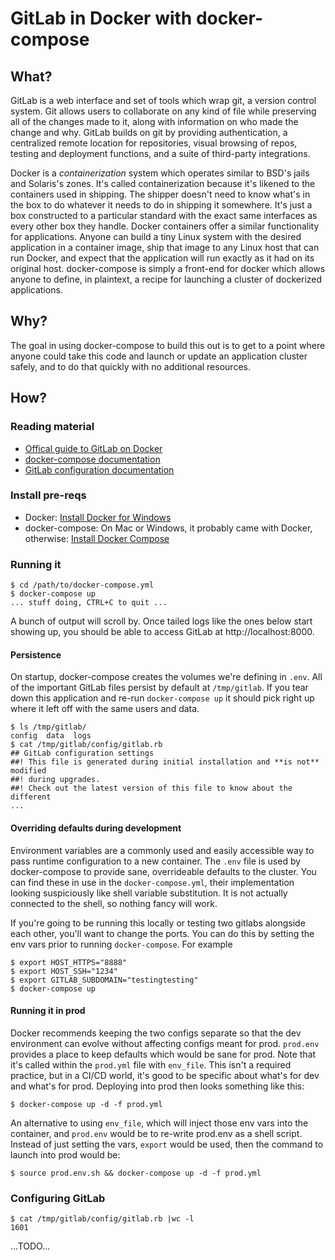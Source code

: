 # GitLab in Docker with docker-compose

## What?

GitLab is a web interface and set of tools which wrap git, a version control system. Git allows users to collaborate on any kind of file while preserving all of the changes made to it, along with information on who made the change and why. GitLab builds on git by providing authentication, a centralized remote location for repositories, visual browsing of repos, testing and deployment functions, and a suite of third-party integrations.

Docker is a _containerization_ system which operates similar to BSD's jails and Solaris's zones. It's called containerization because it's likened to the containers used in shipping. The shipper doesn't need to know what's in the box to do whatever it needs to do in shipping it somewhere. It's just a box constructed to a particular standard with the exact same interfaces as every other box they handle. Docker containers offer a similar functionality for applications. Anyone can build a tiny Linux system with the desired application in a container image, ship that image to any Linux host that can run Docker, and expect that the application will run exactly as it had on its original host. docker-compose is simply a front-end for docker which allows anyone to define, in plaintext, a recipe for launching a cluster of dockerized applications.

## Why?

The goal in using docker-compose to build this out is to get to a point where anyone could take this code and launch or update an application cluster safely, and to do that quickly with no additional resources.

## How?

### Reading material

* [Offical guide to GitLab on Docker](https://docs.gitlab.com/omnibus/docker/)
* [docker-compose documentation](https://docs.docker.com/compose/overview/)
* [GitLab configuration documentation](https://docs.gitlab.com/omnibus/settings/configuration.html)

### Install pre-reqs

* Docker: [Install Docker for Windows](https://docs.docker.com/docker-for-windows/install/)
* docker-compose: On Mac or Windows, it probably came with Docker, otherwise: [Install Docker Compose](https://docs.docker.com/compose/install/)

### Running it

    $ cd /path/to/docker-compose.yml
    $ docker-compose up
    ... stuff doing, CTRL+C to quit ...

A bunch of output will scroll by. Once tailed logs like the ones below start showing up, you should be able to access GitLab at http://localhost:8000.

#### Persistence

On startup, docker-compose creates the volumes we're defining in `.env`. All of the important GitLab files persist by default at `/tmp/gitlab`. If you tear down this application and re-run `docker-compose up` it should pick right up where it left off with the same users and data.

    $ ls /tmp/gitlab/
    config  data  logs
    $ cat /tmp/gitlab/config/gitlab.rb
    ## GitLab configuration settings
    ##! This file is generated during initial installation and **is not** modified
    ##! during upgrades.
    ##! Check out the latest version of this file to know about the different
    ...


#### Overriding defaults during development

Environment variables are a commonly used and easily accessible way to pass runtime configuration to a new container. The `.env` file is used by docker-compose to provide sane, overrideable defaults to the cluster. You can find these in use in the `docker-compose.yml`, their implementation looking suspiciously like shell variable substitution. It is not actually connected to the shell, so nothing fancy will work.

If you're going to be running this locally or testing two gitlabs alongside each other, you'll want to change the ports. You can do this by setting the env vars prior to running `docker-compose`. For example

    $ export HOST_HTTPS="8888"
    $ export HOST_SSH="1234"
    $ export GITLAB_SUBDOMAIN="testingtesting"
    $ docker-compose up


#### Running it in prod

Docker recommends keeping the two configs separate so that the dev environment can evolve without affecting configs meant for prod. `prod.env` provides a place to keep defaults which would be sane for prod. Note that it's called within the `prod.yml` file with `env_file`. This isn't a required practice, but in a CI/CD world, it's good to be specific about what's for dev and what's for prod. Deploying into prod then looks something like this:

    $ docker-compose up -d -f prod.yml

An alternative to using `env_file`, which will inject those env vars into the container, and `prod.env` would be to re-write prod.env as a shell script. Instead of just setting the vars, `export` would be used, then the command to launch into prod would be:

    $ source prod.env.sh && docker-compose up -d -f prod.yml


### Configuring GitLab

    $ cat /tmp/gitlab/config/gitlab.rb |wc -l
    1601

...TODO...
